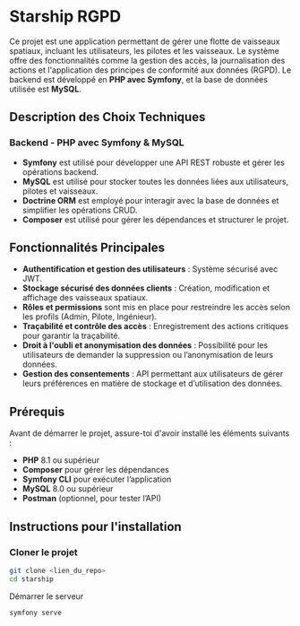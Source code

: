 # Starship RGPD

Ce projet est une application permettant de gérer une flotte de vaisseaux spatiaux, incluant les utilisateurs, les pilotes et les vaisseaux. Le système offre des fonctionnalités comme la gestion des accès, la journalisation des actions et l'application des principes de conformité aux données (RGPD). Le backend est développé en **PHP avec Symfony**, et la base de données utilisée est **MySQL**.

## Description des Choix Techniques

### Backend - PHP avec Symfony & MySQL
* **Symfony** est utilisé pour développer une API REST robuste et gérer les opérations backend.
* **MySQL** est utilisé pour stocker toutes les données liées aux utilisateurs, pilotes et vaisseaux.
* **Doctrine ORM** est employé pour interagir avec la base de données et simplifier les opérations CRUD.
* **Composer** est utilisé pour gérer les dépendances et structurer le projet.
  

## Fonctionnalités Principales
* **Authentification et gestion des utilisateurs** : Système sécurisé avec JWT.
* **Stockage sécurisé des données clients** : Création, modification et affichage des vaisseaux spatiaux.
* **Rôles et permissions** sont mis en place pour restreindre les accès selon les profils (Admin, Pilote, Ingénieur).
* **Traçabilité et contrôle des accès** : Enregistrement des actions critiques pour garantir la traçabilité.
* **Droit à l'oubli et anonymisation des données** : Possibilité pour les utilisateurs de demander la suppression ou l’anonymisation de leurs données.
* **Gestion des consentements** : API permettant aux utilisateurs de gérer leurs préférences en matière de stockage et d’utilisation des données.

## Prérequis

Avant de démarrer le projet, assure-toi d'avoir installé les éléments suivants :

* **PHP** 8.1 ou supérieur
* **Composer** pour gérer les dépendances
* **Symfony CLI** pour exécuter l’application
* **MySQL** 8.0 ou supérieur
* **Postman** (optionnel, pour tester l’API)

## Instructions pour l'installation

### Cloner le projet
```bash
git clone <lien_du_repo>
cd starship
```

Démarrer le serveur 
```bash
symfony serve
```
